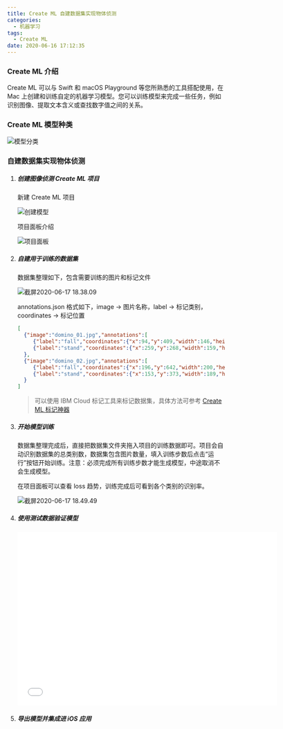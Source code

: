 ```yaml
---
title: Create ML 自建数据集实现物体侦测
categories:
  - 机器学习
tags:
  - Create ML
date: 2020-06-16 17:12:35
---
```


### Create ML 介绍

Create ML 可以与 Swift 和 macOS Playground 等您所熟悉的工具搭配使用，在 Mac 上创建和训练自定的机器学习模型。您可以训练模型来完成一些任务，例如识别图像、提取文本含义或查找数字值之间的关系。

### Create ML 模型种类

![模型分类](https://i.loli.net/2020/06/17/LwsEPZMcrJbVSvI.png)

### 自建数据集实现物体侦测

1. ##### 创建图像侦测 Create ML 项目

   新建 Create ML 项目

   ![创建模型](https://i.loli.net/2020/06/17/t1FvVm8H6S59pKs.png)

   项目面板介绍

   ![项目面板](https://i.loli.net/2020/06/17/QwRdbG3WEgMJkXC.png)

2. ##### 自建用于训练的数据集

   数据集整理如下，包含需要训练的图片和标记文件

   ![截屏2020-06-17 18.38.09](https://i.loli.net/2020/06/17/HT4jxsbMySFzr9h.png)

   annotations.json 格式如下，image → 图片名称，label → 标记类别，coordinates → 标记位置

   ```json
   [
     {"image":"domino_01.jpg","annotations":[
        {"label":"fall","coordinates":{"x":94,"y":409,"width":146,"height":225}},
        {"label":"stand","coordinates":{"x":259,"y":268,"width":159,"height":269}}]
     },
     {"image":"domino_02.jpg","annotations":[
        {"label":"fall","coordinates":{"x":196,"y":642,"width":200,"height":278}},
        {"label":"stand","coordinates":{"x":153,"y":373,"width":189,"height":263}}]
     }
   ]
   ```

   > 可以使用 IBM Cloud 标记工具来标记数据集，具体方法可参考  [Create ML 标记神器](https://blog.csdn.net/duxinshuxiaobian/article/details/95915249)

3. ##### 开始模型训练

   数据集整理完成后，直接把数据集文件夹拖入项目的训练数据即可。项目会自动识别数据集的总类别数，数据集包含图片数量，填入训练步数后点击“运行”按钮开始训练。注意：必须完成所有训练步数才能生成模型，中途取消不会生成模型。

   在项目面板可以查看 loss 趋势，训练完成后可看到各个类别的识别率。

   ![截屏2020-06-17 18.49.49](https://i.loli.net/2020/06/17/pIAiKnek27YS8u5.png)

4. ##### 使用测试数据验证模型

   <iframe height="400" width="600" src="//player.bilibili.com/player.html?aid=371069850&bvid=BV1kZ4y1H7ct&cid=203127865&page=1" scrolling="no" border="0" frameborder="no" framespacing="0" allowfullscreen="true"> </iframe>

5. ##### 导出模型并集成进 iOS 应用

   

   

